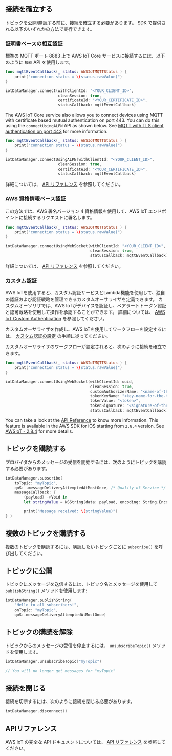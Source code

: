 ## 接続を確立する

トピックを公開/購読する前に、接続を確立する必要があります。 SDK で提供される以下のいずれかの方法で実行できます。

### 証明書ベースの相互認証

標準の MQTT ポート 8883 上で AWS IoT Core サービスに接続するには、以下のように `接続` API を使用します。

```swift
func mqttEventCallback(_ status: AWSIoTMQTTStatus ) {
    print("connection status = \(status.rawValue)")
}

iotDataManager.connect(withClientId: "<YOUR_CLIENT_ID>",
                       cleanSession: true,
                       certificateId: "<YOUR_CERTIFICATE_ID>",
                       statusCallback: mqttEventCallback)
```

The AWS IoT Core service also allows you to connect devices using MQTT with certificate based mutual authentication on port 443. You can do this using the `connectUsingALPN` API as shown below. See [MQTT with TLS client authentication on port 443](https://aws.amazon.com/blogs/iot/mqtt-with-tls-client-authentication-on-port-443-why-it-is-useful-and-how-it-works/) for more information.

```swift
func mqttEventCallback(_ status: AWSIoTMQTTStatus ) {
    print("connection status = \(status.rawValue)")
}

iotDataManager.connectUsingALPN(withClientId: "<YOUR_CLIENT_ID>",
                       cleanSession: true,
                       certificateId: "<YOUR_CERTIFICATE_ID>",
                       statusCallback: mqttEventCallback)
```

詳細については、 [API リファレンス](https://aws-amplify.github.io/aws-sdk-ios/docs/reference/AWSIoT/Classes/AWSIoTDataManager.html#/c:objc(cs)AWSIoTDataManager(im)connectUsingALPNWithClientId:cleanSession:certificateId:statusCallback:) を参照してください。

### AWS 資格情報ベース認証

この方法では、AWS 署名バージョン 4 資格情報を使用して、AWS IoT エンドポイントに接続するリクエストに署名します。

```swift
func mqttEventCallback(_ status: AWSIOTMQTTStatus ) {
    print("connection status = \(status.rawValue)")
}

iotDataManager.connectUsingWebSocket(withClientId: "<YOUR_CLIENT_ID>",
                                     cleanSession: true,
                                     statusCallback: mqttEventCallback)
```

詳細については、 [API リファレンス](https://aws-amplify.github.io/aws-sdk-ios/docs/reference/AWSIoT/Classes/AWSIoTDataManager.html#/c:objc(cs)AWSIoTDataManager(im)connectUsingWebSocketWithClientId:cleanSession:statusCallback:) を参照してください。

### カスタム認証

AWS IoTを使用すると、カスタム認証サービスとLambda機能を使用して、独自の認証および認証戦略を管理できるカスタムオーサライザを定義できます。 カスタムオーソリザでは、AWS IoTがデバイスを認証し、ベアラートトークン認証と認可戦略を使用して操作を承認することができます。 詳細については、 [AWS IoT Custom Authentication](https://docs.aws.amazon.com/iot/latest/developerguide/iot-custom-authentication.html) を参照してください。

カスタムオーサライザを作成し、AWS IoTを使用してワークフローを設定するには、 [カスタム認証の設定](https://aws.amazon.com/blogs/security/how-to-use-your-own-identity-and-access-management-systems-to-control-access-to-aws-iot-resources/) の手順に従ってください。

カスタムオーサライザのワークフローが設定されると、次のように接続を確立できます。

```swift
func mqttEventCallback(_ status: AWSIoTMQTTStatus ) {
    print("connection status = \(status.rawValue)")
}

iotDataManager.connectUsingWebSocket(withClientId: uuid,
                                     cleanSession: true,
                                     customAuthorizerName: "<name-of-the-custom-authorizer>",
                                     tokenKeyName: "<key-name-for-the-token>",
                                     tokenValue: "<token>",
                                     tokenSignature: "<signature-of-the-token>",
                                     statusCallback: mqttEventCallback)
```

You can take a look at the [API Reference](https://aws-amplify.github.io/aws-sdk-ios/docs/reference/AWSIoT/Classes/AWSIoTDataManager.html#/c:objc(cs)AWSIoTDataManager(im)connectUsingWebSocketWithClientId:cleanSession:customAuthorizerName:tokenKeyName:tokenValue:tokenSignature:statusCallback:) to know more information. This feature is available in the AWS SDK for iOS starting from `2.8.4` version. See [AWSIoT - 2.8.4](https://github.com/aws-amplify/aws-sdk-ios/blob/master/CHANGELOG.md#284) for more details.

## トピックを購読する

プロバイダからのメッセージの受信を開始するには、次のようにトピックを購読する必要があります。

```swift
iotDataManager.subscribe(
    toTopic: "myTopic",
    qoS: .messageDeliveryAttemptedAtMostOnce, /* Quality of Service */
    messageCallback: {
        (payload) ->Void in
        let stringValue = NSString(data: payload, encoding: String.Encoding.utf8.rawValue)!

        print("Message received: \(stringValue)")
} )
```

## 複数のトピックを購読する

複数のトピックを購読するには、購読したいトピックごとに `subscribe()` を呼び出してください。

## トピックに公開

トピックにメッセージを送信するには、トピック名とメッセージを使用して `publishString()` メソッドを使用します:

```swift
iotDataManager.publishString(
    "Hello to all subscribers!",
    onTopic: "myTopic", 
    qoS:.messageDeliveryAttemptedAtMostOnce)
```

## トピックの購読を解除

トピックからのメッセージの受信を停止するには、 `unsubscribeTopic()` メソッドを使用します。

```swift
iotDataManager.unsubscribeTopic("myTopic")

// You will no longer get messages for "myTopic"
```

## 接続を閉じる

接続を切断するには、次のように接続を閉じる必要があります。

```swift
iotDataManager.disconnect()
```

## APIリファレンス

AWS IoT の完全な API ドキュメントについては、 [API リファレンス](https://aws-amplify.github.io/aws-sdk-ios/docs/reference/AWSIoT/Classes/AWSIoTDataManager.html) を参照してください。
